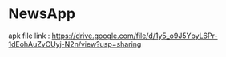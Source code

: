 # NewsApp

apk file link : https://drive.google.com/file/d/1y5_o9J5YbyL6Pr-1dEohAuZvCUyj-N2n/view?usp=sharing
